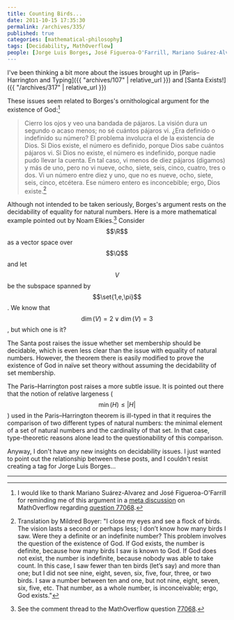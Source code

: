 ```yaml
---
title: Counting Birds...
date: 2011-10-15 17:35:30
permalink: /archives/335/
published: true
categories: [mathematical-philosophy]
tags: [Decidability, MathOverflow]
people: [Jorge Luis Borges, José Figueroa-O'Farrill, Mariano Suárez-Alvarez, Noam Elkies]
---
```

I've been thinking a bit more about the issues brought up in [Paris–Harrington and Typing]({{ "archives/107" | relative_url }}) and [Santa Exists!]({{ "/archives/317" | relative_url }})

These issues seem related to Borges's ornithological argument for the existence of God:[^1]

> Cierro los ojos y veo una bandada de pájaros. La visión dura un segundo o acaso menos; no sé cuántos pájaros vi. ¿Era definido o indefinido su número? El problema involucra el de la existencia de Dios. Si Dios existe, el número es definido, porque Dios sabe cuántos pájaros vi. Si Dios no existe, el número es indefinido, porque nadie pudo llevar la cuenta. En tal caso, vi menos de diez pájaros (digamos) y más de uno, pero no vi nueve, ocho, siete, seis, cinco, cuatro, tres o dos. Vi un número entre diez y uno, que no es nueve, ocho, siete, seis, cinco, etcétera. Ese número entero es inconcebible; ergo, Dios existe.[^2]

Although not intended to be taken seriously, Borges's argument rests on the decidability of equality for natural numbers. Here is a more mathematical example pointed out by Noam Elkies.[^3] Consider $$\R$$ as a vector space over $$\Q$$ and let $$V$$ be the subspace spanned by $$\set{1,e,\pi}$$. We know that $$\dim(V) = 2 \lor \dim(V) = 3$$, but which one is it? 

The Santa post raises the issue whether set membership should be decidable, which is even less clear than the issue with equality of natural numbers. However, the theorem there is easily modified to prove the existence of God in naïve set theory without assuming the decidability of set membership. 

The Paris–Harrington post raises a more subtle issue. It is pointed out there that the notion of relative largeness ($$\min(H) \leq \vert H \vert$$) used in the Paris–Harrington theorem is ill-typed in that it requires the comparison of two different types of natural numbers: the minimal element of a set of natural numbers and the cardinality of that set. In that case, type-theoretic reasons alone lead to the questionability of this comparison. 

Anyway, I don't have any new insights on decidability issues. I just wanted to point out the relationship between these posts, and I couldn't resist creating a tag for Jorge Luis Borges... 

---

[^1]: I would like to thank Mariano Suárez-Alvarez and José Figueroa-O'Farrill for reminding me of this argument in a [meta discussion](http://meta.mathoverflow.net/discussion/1158/) on MathOverflow regarding [question 77068](http://mathoverflow.net/questions/77068/).

[^2]: Translation by Mildred Boyer: "I close my eyes and see a flock of birds. The vision lasts a second or perhaps less; I don’t know how many birds I saw. Were they a definite or an indefinite number? This problem involves the question of the existence of God. If God exists, the number is definite, because how many birds I saw is known to God. If God does not exist, the number is indefinite, because nobody was able to take count. In this case, I saw fewer than ten birds (let’s say) and more than one; but I did not see nine, eight, seven, six, five, four, three, or two birds. I saw a number between ten and one, but not nine, eight, seven, six, five, etc. That number, as a whole number, is inconceivable; ergo, God exists."

[^3]: See the comment thread to the MathOverflow question [77068](http://mathoverflow.net/questions/77068/).
